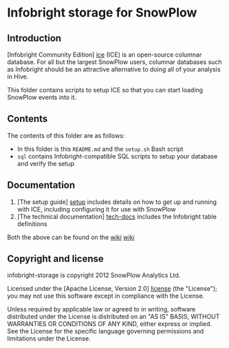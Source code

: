 # Infobright storage for SnowPlow

## Introduction

[Infobright Community Edition] [ice] (ICE) is an open-source columnar database.
For all but the largest SnowPlow users, columnar databases such as Infobright
should be an attractive alternative to doing all of your analysis in Hive.

This folder contains scripts to setup ICE so that you can start loading
SnowPlow events into it.

## Contents

The contents of this folder are as follows:

* In this folder is this `README.md` and the `setup.sh` Bash script
* `sql` contains Infobright-compatible SQL scripts to setup your database and
  verify the setup

## Documentation

1. [The setup guide] [setup] includes details on how to get up and running with ICE, including configuring it for use with SnowPlow
2. [The technical documentation] [tech-docs] includes the Infobright table definitions

Both the above can be found on the [wiki] [wiki]

## Copyright and license

infobright-storage is copyright 2012 SnowPlow Analytics Ltd.

Licensed under the [Apache License, Version 2.0] [license] (the "License");
you may not use this software except in compliance with the License.

Unless required by applicable law or agreed to in writing, software
distributed under the License is distributed on an "AS IS" BASIS,
WITHOUT WARRANTIES OR CONDITIONS OF ANY KIND, either express or implied.
See the License for the specific language governing permissions and
limitations under the License.

[ice]: http://www.infobright.org
[license]: http://www.apache.org/licenses/LICENSE-2.0
[setup]: https://github.com/snowplow/snowplow/wiki/infobright-storage-setup
[tech-docs]: https://github.com/snowplow/snowplow/wiki/infobright-storage
[wiki]: https://github.com/snowplow/snowplow/wiki